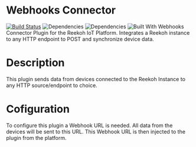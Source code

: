 # Webhooks Connector
[![Build Status](https://travis-ci.org/Reekoh/webhooks-connector.svg)](https://travis-ci.org/Reekoh/webhooks-connector)
![Dependencies](https://img.shields.io/david/Reekoh/webhooks-connector.svg)
![Dependencies](https://img.shields.io/david/dev/Reekoh/webhooks-connector.svg)
![Built With](https://img.shields.io/badge/built%20with-gulp-red.svg)
Webhooks Connector Plugin for the Reekoh IoT Platform. Integrates a Reekoh instance to any HTTP endpoint to POST and synchronize device data.

# Description
This plugin sends data from devices connected to the Reekoh Instance to any HTTP source/endpoint to choice.

# Cofiguration
To configure this plugin a Webhook URL is needed. All data from the devices will be sent to this URL.
This Webhook URL is then injected to the plugin from the platform.